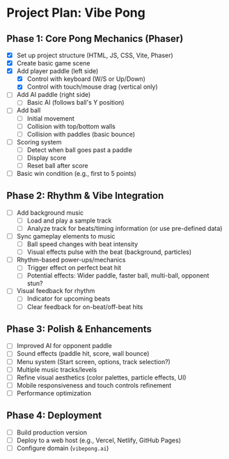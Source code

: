 # Project Plan: Vibe Pong

## Phase 1: Core Pong Mechanics (Phaser)

-   [x] Set up project structure (HTML, JS, CSS, Vite, Phaser)
-   [x] Create basic game scene
-   [x] Add player paddle (left side)
    -   [x] Control with keyboard (W/S or Up/Down)
    -   [x] Control with touch/mouse drag (vertical only)
-   [ ] Add AI paddle (right side)
    -   [ ] Basic AI (follows ball's Y position)
-   [ ] Add ball
    -   [ ] Initial movement
    -   [ ] Collision with top/bottom walls
    -   [ ] Collision with paddles (basic bounce)
-   [ ] Scoring system
    -   [ ] Detect when ball goes past a paddle
    -   [ ] Display score
    -   [ ] Reset ball after score
-   [ ] Basic win condition (e.g., first to 5 points)

## Phase 2: Rhythm & Vibe Integration

-   [ ] Add background music
    -   [ ] Load and play a sample track
    -   [ ] Analyze track for beats/timing information (or use pre-defined data)
-   [ ] Sync gameplay elements to music
    -   [ ] Ball speed changes with beat intensity
    -   [ ] Visual effects pulse with the beat (background, particles)
-   [ ] Rhythm-based power-ups/mechanics
    -   [ ] Trigger effect on perfect beat hit
    -   [ ] Potential effects: Wider paddle, faster ball, multi-ball, opponent stun?
-   [ ] Visual feedback for rhythm
    -   [ ] Indicator for upcoming beats
    -   [ ] Clear feedback for on-beat/off-beat hits

## Phase 3: Polish & Enhancements

-   [ ] Improved AI for opponent paddle
-   [ ] Sound effects (paddle hit, score, wall bounce)
-   [ ] Menu system (Start screen, options, track selection?)
-   [ ] Multiple music tracks/levels
-   [ ] Refine visual aesthetics (color palettes, particle effects, UI)
-   [ ] Mobile responsiveness and touch controls refinement
-   [ ] Performance optimization

## Phase 4: Deployment

-   [ ] Build production version
-   [ ] Deploy to a web host (e.g., Vercel, Netlify, GitHub Pages)
-   [ ] Configure domain (`vibepong.ai`) 
